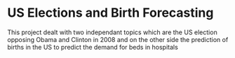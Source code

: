 # US Elections and Birth Forecasting

This project dealt with two independant topics which are the US election opposing Obama and Clinton in 2008 and on the other side the prediction of births in the US to predict the demand for beds in hospitals
